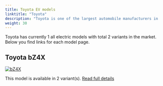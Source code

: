 ```yaml
---
title: Toyota EV models
linktitle: "Toyota"
description: "Toyota is one of the largest automobile manufacturers in the world, producing about 10 million vehicles per year. Historycally Toyota has been negative to EV, but launched it first all-electric model in 2022. "
weight: 30
---
```

<!-- markdownlint-disable MD033 -->
<!-- markdownlint-disable MD010 -->
 Toyota has currently 1 all electric models with total 2 variants in the market. Below you find links for each model page.


## Toyota bZ4X

<a href="bz4x"><img src="https://media.evkx.net/multimedia/models/toyota/bz4x/bz4x_awd/main_1_st.jpg" class="img-fluid" alt="bZ4X" ></a>

This model is available in 2 variant(s). 
[Read full details](bz4x/)
